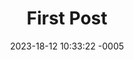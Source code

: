 ---
title: First Post
date: 2023-18-12 10:33:22 -0005
categories: [TOP_CATEGORIE, SUB_CATEGORIE]
tags: [fun]     # TAG names should always be lowercase
---
